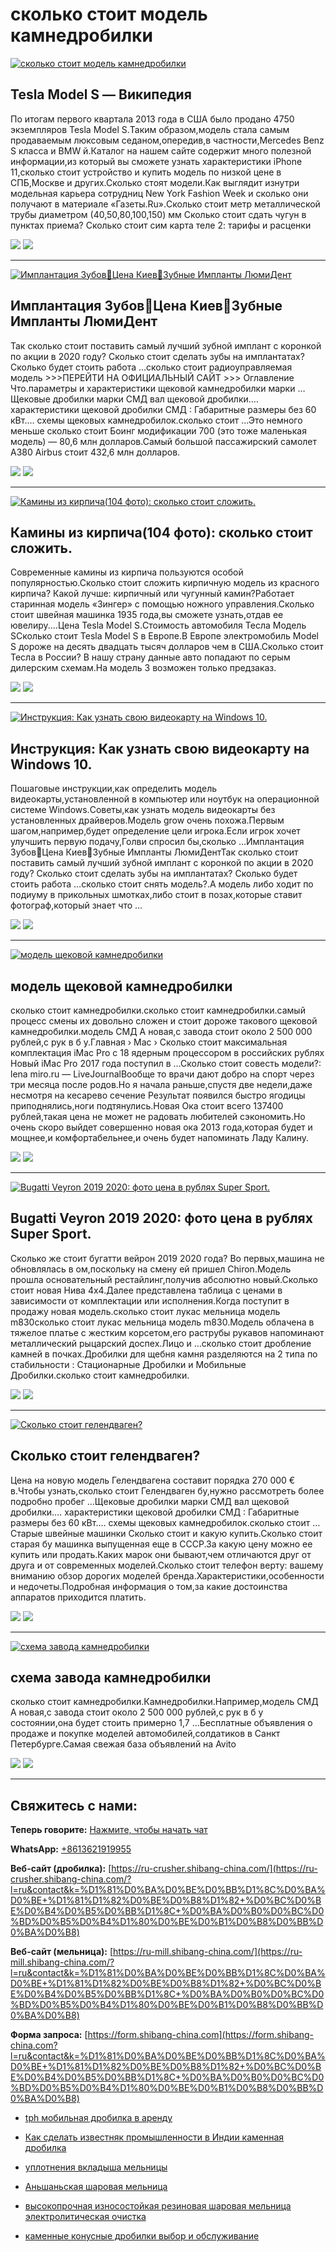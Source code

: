 # сколько стоит модель камнедробилки

<a href="https://swt.shibang-china.com/?l=ru&img&k=%D1%81%D0%BA%D0%BE%D0%BB%D1%8C%D0%BA%D0%BE+%D1%81%D1%82%D0%BE%D0%B8%D1%82+%D0%BC%D0%BE%D0%B4%D0%B5%D0%BB%D1%8C+%D0%BA%D0%B0%D0%BC%D0%BD%D0%B5%D0%B4%D1%80%D0%BE%D0%B1%D0%B8%D0%BB%D0%BA%D0%B8" target="_blank">![сколько стоит модель камнедробилки](http://static.shibang-china.com/all-800x300/617.jpg)</a>

## Tesla Model S — Википедия
По итогам первого квартала 2013 года в США было продано 4750 экземпляров Tesla Model S.Таким образом,модель стала самым продаваемым люксовым седаном,опередив,в частности,Mercedes Benz S класса и BMW й.Каталог на нашем сайте содержит много полезной информации,из который вы сможете узнать характеристики iPhone 11,сколько стоит устройство и купить модель по низкой цене в СПБ,Москве и других.Сколько стоят модели.Как выглядит изнутри модельная карьера сотрудниц New York Fashion Week и сколько они получают в материале &#171;Газеты.Ru&#187;.Сколько стоит метр металлической трубы диаметром (40,50,80,100,150) мм Сколько стоит сдать чугун в пунктах приема? Сколько стоит сим карта теле 2: тарифы и расценки


<a href="https://whatsapp.shibangsoft.com/WhatsApp.php" target="_blank" title="WhatsApp">![](http://static.shibang-china.com/icon/whatsapp.png)</a> <a href="https://swt.shibang-china.com/?l=ru&icon&k=%D1%81%D0%BA%D0%BE%D0%BB%D1%8C%D0%BA%D0%BE+%D1%81%D1%82%D0%BE%D0%B8%D1%82+%D0%BC%D0%BE%D0%B4%D0%B5%D0%BB%D1%8C+%D0%BA%D0%B0%D0%BC%D0%BD%D0%B5%D0%B4%D1%80%D0%BE%D0%B1%D0%B8%D0%BB%D0%BA%D0%B8" target="_blank">![](http://static.shibang-china.com/icon/chat-ru.png)</a>

---

<a href="https://swt.shibang-china.com/?l=ru&img&k=%D1%81%D0%BA%D0%BE%D0%BB%D1%8C%D0%BA%D0%BE+%D1%81%D1%82%D0%BE%D0%B8%D1%82+%D0%BC%D0%BE%D0%B4%D0%B5%D0%BB%D1%8C+%D0%BA%D0%B0%D0%BC%D0%BD%D0%B5%D0%B4%D1%80%D0%BE%D0%B1%D0%B8%D0%BB%D0%BA%D0%B8" target="_blank">![Имплантация Зубов🦷‎Цена Киев🦷Зубные Импланты ЛюмиДент](http://static.shibang-china.com/all-800x300/277.jpg)</a>

## Имплантация Зубов🦷‎Цена Киев🦷Зубные Импланты ЛюмиДент
Так сколько стоит поставить самый лучший зубной имплант с коронкой по акции в 2020 году? Сколько стоит сделать зубы на имплантатах? Сколько будет стоить работа …сколько стоит радиоуправляемая модель &gt;&gt;&gt;ПЕРЕЙТИ НА ОФИЦИАЛЬНЫЙ САЙТ &gt;&gt;&gt; Оглавление Что.параметры и характеристики щековой камнедробилки марки …Щековые дробилки марки СМД вал щековой дробилки.… характеристики щековой дробилки СМД : Габаритные размеры без 60 кВт.… схемы щековых камнедробилок.сколько стоит …Это немного меньше сколько стоит Боинг модификации 700 (это тоже маленькая модель) — 80,6 млн долларов.Самый большой пассажирский самолет A380 Airbus стоит 432,6 млн долларов.


<a href="https://whatsapp.shibangsoft.com/WhatsApp.php" target="_blank" title="WhatsApp">![](http://static.shibang-china.com/icon/whatsapp.png)</a> <a href="https://swt.shibang-china.com/?l=ru&icon&k=%D1%81%D0%BA%D0%BE%D0%BB%D1%8C%D0%BA%D0%BE+%D1%81%D1%82%D0%BE%D0%B8%D1%82+%D0%BC%D0%BE%D0%B4%D0%B5%D0%BB%D1%8C+%D0%BA%D0%B0%D0%BC%D0%BD%D0%B5%D0%B4%D1%80%D0%BE%D0%B1%D0%B8%D0%BB%D0%BA%D0%B8" target="_blank">![](http://static.shibang-china.com/icon/chat-ru.png)</a>

---

<a href="https://swt.shibang-china.com/?l=ru&img&k=%D1%81%D0%BA%D0%BE%D0%BB%D1%8C%D0%BA%D0%BE+%D1%81%D1%82%D0%BE%D0%B8%D1%82+%D0%BC%D0%BE%D0%B4%D0%B5%D0%BB%D1%8C+%D0%BA%D0%B0%D0%BC%D0%BD%D0%B5%D0%B4%D1%80%D0%BE%D0%B1%D0%B8%D0%BB%D0%BA%D0%B8" target="_blank">![Камины из кирпича(104 фото): сколько стоит сложить.](http://static.shibang-china.com/all-800x300/383.jpg)</a>

## Камины из кирпича(104 фото): сколько стоит сложить.
Современные камины из кирпича пользуются особой популярностью.Сколько стоит сложить кирпичную модель из красного кирпича? Какой лучше: кирпичный или чугунный камин?Работает старинная модель &#171;Зингер&#187; с помощью ножного управления.Сколько стоит швейная машинка 1935 года,вы сможете узнать,отдав ее ювелиру.…Цена Tesla Model S.Стоимость автомобиля Тесла Модель SСколько стоит Tesla Model S в Европе.В Европе электромобиль Model S дороже на десять двадцать тысяч долларов чем в США.Сколько стоит Тесла в России? В нашу страну данные авто попадают по серым дилерским схемам.На модель 3 возможен только предзаказ.


<a href="https://whatsapp.shibangsoft.com/WhatsApp.php" target="_blank" title="WhatsApp">![](http://static.shibang-china.com/icon/whatsapp.png)</a> <a href="https://swt.shibang-china.com/?l=ru&icon&k=%D1%81%D0%BA%D0%BE%D0%BB%D1%8C%D0%BA%D0%BE+%D1%81%D1%82%D0%BE%D0%B8%D1%82+%D0%BC%D0%BE%D0%B4%D0%B5%D0%BB%D1%8C+%D0%BA%D0%B0%D0%BC%D0%BD%D0%B5%D0%B4%D1%80%D0%BE%D0%B1%D0%B8%D0%BB%D0%BA%D0%B8" target="_blank">![](http://static.shibang-china.com/icon/chat-ru.png)</a>

---

<a href="https://swt.shibang-china.com/?l=ru&img&k=%D1%81%D0%BA%D0%BE%D0%BB%D1%8C%D0%BA%D0%BE+%D1%81%D1%82%D0%BE%D0%B8%D1%82+%D0%BC%D0%BE%D0%B4%D0%B5%D0%BB%D1%8C+%D0%BA%D0%B0%D0%BC%D0%BD%D0%B5%D0%B4%D1%80%D0%BE%D0%B1%D0%B8%D0%BB%D0%BA%D0%B8" target="_blank">![Инструкция: Как узнать свою видеокарту на Windows 10.](http://static.shibang-china.com/all-800x300/279.jpg)</a>

## Инструкция: Как узнать свою видеокарту на Windows 10.
Пошаговые инструкции,как определить модель видеокарты,установленной в компьютер или ноутбук на операционной системе Windows.Советы,как узнать модель видеокарты без установленных драйверов.Модель grow очень похожа.Первым шагом,например,будет определение цели игрока.Если игрок хочет улучшить первую подачу,Голви спросил бы,сколько …Имплантация Зубов🦷‎Цена Киев🦷Зубные Импланты ЛюмиДентТак сколько стоит поставить самый лучший зубной имплант с коронкой по акции в 2020 году? Сколько стоит сделать зубы на имплантатах? Сколько будет стоить работа …сколько стоит снять модель?.А модель либо ходит по подиуму в прикольных шмотках,либо стоит в позах,которые ставит фотограф,который знает что …


<a href="https://whatsapp.shibangsoft.com/WhatsApp.php" target="_blank" title="WhatsApp">![](http://static.shibang-china.com/icon/whatsapp.png)</a> <a href="https://swt.shibang-china.com/?l=ru&icon&k=%D1%81%D0%BA%D0%BE%D0%BB%D1%8C%D0%BA%D0%BE+%D1%81%D1%82%D0%BE%D0%B8%D1%82+%D0%BC%D0%BE%D0%B4%D0%B5%D0%BB%D1%8C+%D0%BA%D0%B0%D0%BC%D0%BD%D0%B5%D0%B4%D1%80%D0%BE%D0%B1%D0%B8%D0%BB%D0%BA%D0%B8" target="_blank">![](http://static.shibang-china.com/icon/chat-ru.png)</a>

---

<a href="https://swt.shibang-china.com/?l=ru&img&k=%D1%81%D0%BA%D0%BE%D0%BB%D1%8C%D0%BA%D0%BE+%D1%81%D1%82%D0%BE%D0%B8%D1%82+%D0%BC%D0%BE%D0%B4%D0%B5%D0%BB%D1%8C+%D0%BA%D0%B0%D0%BC%D0%BD%D0%B5%D0%B4%D1%80%D0%BE%D0%B1%D0%B8%D0%BB%D0%BA%D0%B8" target="_blank">![модель щековой камнедробилки](http://static.shibang-china.com/all-800x300/198.jpg)</a>

## модель щековой камнедробилки
сколько стоит камнедробилки.сколько стоит камнедробилки.самый процесс смены их довольно сложен и стоит дороже такового щековой камнедробилки.модель СМД А новая,с завода стоит около 2 500 000 рублей,с рук в б у.Главная › Mac › Сколько стоит максимальная комплектация iMac Pro с 18 ядерным процессором в российских рублях Новый iMac Pro 2017 года поступил в …Сколько стоит совесть модели?: lena miro.ru — LiveJournalВообще то врачи дают добро на спорт через три месяца после родов.Но я начала раньше,спустя две недели,даже несмотря на кесарево сечение Результат появился быстро ягодицы приподнялись,ноги подтянулись.Новая Ока стоит всего 137400 рублей,такая цена не может не радовать любителей сэкономить.Но очень скоро выйдет совершенно новая ока 2013 года,которая будет и мощнее,и комфортабельнее,и очень будет напоминать Ладу Калину.


<a href="https://whatsapp.shibangsoft.com/WhatsApp.php" target="_blank" title="WhatsApp">![](http://static.shibang-china.com/icon/whatsapp.png)</a> <a href="https://swt.shibang-china.com/?l=ru&icon&k=%D1%81%D0%BA%D0%BE%D0%BB%D1%8C%D0%BA%D0%BE+%D1%81%D1%82%D0%BE%D0%B8%D1%82+%D0%BC%D0%BE%D0%B4%D0%B5%D0%BB%D1%8C+%D0%BA%D0%B0%D0%BC%D0%BD%D0%B5%D0%B4%D1%80%D0%BE%D0%B1%D0%B8%D0%BB%D0%BA%D0%B8" target="_blank">![](http://static.shibang-china.com/icon/chat-ru.png)</a>

---

<a href="https://swt.shibang-china.com/?l=ru&img&k=%D1%81%D0%BA%D0%BE%D0%BB%D1%8C%D0%BA%D0%BE+%D1%81%D1%82%D0%BE%D0%B8%D1%82+%D0%BC%D0%BE%D0%B4%D0%B5%D0%BB%D1%8C+%D0%BA%D0%B0%D0%BC%D0%BD%D0%B5%D0%B4%D1%80%D0%BE%D0%B1%D0%B8%D0%BB%D0%BA%D0%B8" target="_blank">![Bugatti Veyron 2019 2020: фото цена в рублях Super Sport.](http://static.shibang-china.com/all-800x300/411.jpg)</a>

## Bugatti Veyron 2019 2020: фото цена в рублях Super Sport.
Сколько же стоит бугатти вейрон 2019 2020 года? Во первых,машина не обновлялась в ом,поскольку на смену ей пришел Chiron.Модель прошла основательный рестайлинг,получив абсолютно новый.Сколько стоит новая Нива 4х4.Далее представлена таблица с ценами в зависимости от комплектации или исполнения.Когда поступит в продажу новая модель.сколько стоит лукас мельница модель m830сколько стоит лукас мельница модель m830.Модель облачена в тяжелое платье с жестким корсетом,его раструбы рукавов напоминают металлический рыцарский доспех.Лицо и …сколько стоит дробление камней в почках.Дробилки для щебня камня разделяются на 2 типа по стабильности : Стационарные Дробилки и Мобильные Дробилки.сколько стоит камнедробилки.


<a href="https://whatsapp.shibangsoft.com/WhatsApp.php" target="_blank" title="WhatsApp">![](http://static.shibang-china.com/icon/whatsapp.png)</a> <a href="https://swt.shibang-china.com/?l=ru&icon&k=%D1%81%D0%BA%D0%BE%D0%BB%D1%8C%D0%BA%D0%BE+%D1%81%D1%82%D0%BE%D0%B8%D1%82+%D0%BC%D0%BE%D0%B4%D0%B5%D0%BB%D1%8C+%D0%BA%D0%B0%D0%BC%D0%BD%D0%B5%D0%B4%D1%80%D0%BE%D0%B1%D0%B8%D0%BB%D0%BA%D0%B8" target="_blank">![](http://static.shibang-china.com/icon/chat-ru.png)</a>

---

<a href="https://swt.shibang-china.com/?l=ru&img&k=%D1%81%D0%BA%D0%BE%D0%BB%D1%8C%D0%BA%D0%BE+%D1%81%D1%82%D0%BE%D0%B8%D1%82+%D0%BC%D0%BE%D0%B4%D0%B5%D0%BB%D1%8C+%D0%BA%D0%B0%D0%BC%D0%BD%D0%B5%D0%B4%D1%80%D0%BE%D0%B1%D0%B8%D0%BB%D0%BA%D0%B8" target="_blank">![Сколько стоит гелендваген?](http://static.shibang-china.com/all-800x300/538.jpg)</a>

## Сколько стоит гелендваген?
Цена на новую модель Гелендвагена составит порядка 270 000 € в.Чтобы узнать,сколько стоит Гелендваген бу,нужно рассмотреть более подробно пробег …Щековые дробилки марки СМД вал щековой дробилки.… характеристики щековой дробилки СМД : Габаритные размеры без 60 кВт.… схемы щековых камнедробилок.сколько стоит …Старые швейные машинки Сколько стоит и какую купить.Сколько стоит старая бу машинка выпущенная еще в СССР.За какую цену можно ее купить или продать.Каких марок они бывают,чем отличаются друг от друга и от современных моделей.Сколько стоит телефон верту: вашему вниманию обзор дорогих моделей бренда.Характеристики,особенности и недочеты.Подробная информация о том,за какие достоинства аппаратов приходится платить.


<a href="https://whatsapp.shibangsoft.com/WhatsApp.php" target="_blank" title="WhatsApp">![](http://static.shibang-china.com/icon/whatsapp.png)</a> <a href="https://swt.shibang-china.com/?l=ru&icon&k=%D1%81%D0%BA%D0%BE%D0%BB%D1%8C%D0%BA%D0%BE+%D1%81%D1%82%D0%BE%D0%B8%D1%82+%D0%BC%D0%BE%D0%B4%D0%B5%D0%BB%D1%8C+%D0%BA%D0%B0%D0%BC%D0%BD%D0%B5%D0%B4%D1%80%D0%BE%D0%B1%D0%B8%D0%BB%D0%BA%D0%B8" target="_blank">![](http://static.shibang-china.com/icon/chat-ru.png)</a>

---

<a href="https://swt.shibang-china.com/?l=ru&img&k=%D1%81%D0%BA%D0%BE%D0%BB%D1%8C%D0%BA%D0%BE+%D1%81%D1%82%D0%BE%D0%B8%D1%82+%D0%BC%D0%BE%D0%B4%D0%B5%D0%BB%D1%8C+%D0%BA%D0%B0%D0%BC%D0%BD%D0%B5%D0%B4%D1%80%D0%BE%D0%B1%D0%B8%D0%BB%D0%BA%D0%B8" target="_blank">![схема завода камнедробилки](http://static.shibang-china.com/all-800x300/367.jpg)</a>

## схема завода камнедробилки
сколько стоит камнедробилки.Камнедробилки.Например,модель СМД А новая,с завода стоит около 2 500 000 рублей,с рук в б у состоянии,она будет стоить примерно 1,7 …Бесплатные объявления о продаже и покупке моделей автомобилей,солдатиков в Санкт Петербурге.Самая свежая база объявлений на Avito

<a href="https://whatsapp.shibangsoft.com/WhatsApp.php" target="_blank" title="WhatsApp">![](http://static.shibang-china.com/icon/whatsapp.png)</a> <a href="https://swt.shibang-china.com/?l=ru&icon&k=%D1%81%D0%BA%D0%BE%D0%BB%D1%8C%D0%BA%D0%BE+%D1%81%D1%82%D0%BE%D0%B8%D1%82+%D0%BC%D0%BE%D0%B4%D0%B5%D0%BB%D1%8C+%D0%BA%D0%B0%D0%BC%D0%BD%D0%B5%D0%B4%D1%80%D0%BE%D0%B1%D0%B8%D0%BB%D0%BA%D0%B8" target="_blank">![](http://static.shibang-china.com/icon/chat-ru.png)</a>

---
## Свяжитесь с нами:

**Теперь говорите:** [Нажмите, чтобы начать чат](https://swt.shibang-china.com?l=ru&contact&k=%D1%81%D0%BA%D0%BE%D0%BB%D1%8C%D0%BA%D0%BE+%D1%81%D1%82%D0%BE%D0%B8%D1%82+%D0%BC%D0%BE%D0%B4%D0%B5%D0%BB%D1%8C+%D0%BA%D0%B0%D0%BC%D0%BD%D0%B5%D0%B4%D1%80%D0%BE%D0%B1%D0%B8%D0%BB%D0%BA%D0%B8)

**WhatsApp:**  [+8613621919955](https://whatsapp.shibangsoft.com/WhatsApp.php)

**Веб-сайт (дробилка):** [https://ru-crusher.shibang-china.com/](https://ru-crusher.shibang-china.com/?l=ru&contact&k=%D1%81%D0%BA%D0%BE%D0%BB%D1%8C%D0%BA%D0%BE+%D1%81%D1%82%D0%BE%D0%B8%D1%82+%D0%BC%D0%BE%D0%B4%D0%B5%D0%BB%D1%8C+%D0%BA%D0%B0%D0%BC%D0%BD%D0%B5%D0%B4%D1%80%D0%BE%D0%B1%D0%B8%D0%BB%D0%BA%D0%B8)

**Веб-сайт (мельница):** [https://ru-mill.shibang-china.com/](https://ru-mill.shibang-china.com/?l=ru&contact&k=%D1%81%D0%BA%D0%BE%D0%BB%D1%8C%D0%BA%D0%BE+%D1%81%D1%82%D0%BE%D0%B8%D1%82+%D0%BC%D0%BE%D0%B4%D0%B5%D0%BB%D1%8C+%D0%BA%D0%B0%D0%BC%D0%BD%D0%B5%D0%B4%D1%80%D0%BE%D0%B1%D0%B8%D0%BB%D0%BA%D0%B8)

**Форма запроса:** [https://form.shibang-china.com](https://form.shibang-china.com?l=ru&contact&k=%D1%81%D0%BA%D0%BE%D0%BB%D1%8C%D0%BA%D0%BE+%D1%81%D1%82%D0%BE%D0%B8%D1%82+%D0%BC%D0%BE%D0%B4%D0%B5%D0%BB%D1%8C+%D0%BA%D0%B0%D0%BC%D0%BD%D0%B5%D0%B4%D1%80%D0%BE%D0%B1%D0%B8%D0%BB%D0%BA%D0%B8)

* [tph мобильная дробилка в аренду](../125/tph%20%D0%BC%D0%BE%D0%B1%D0%B8%D0%BB%D1%8C%D0%BD%D0%B0%D1%8F%20%D0%B4%D1%80%D0%BE%D0%B1%D0%B8%D0%BB%D0%BA%D0%B0%20%D0%B2%20%D0%B0%D1%80%D0%B5%D0%BD%D0%B4%D1%83.md)

* [Как сделать известняк промышленности в Индии каменная дробилка](../121/%D0%9A%D0%B0%D0%BA%20%D1%81%D0%B4%D0%B5%D0%BB%D0%B0%D1%82%D1%8C%20%D0%B8%D0%B7%D0%B2%D0%B5%D1%81%D1%82%D0%BD%D1%8F%D0%BA%20%D0%BF%D1%80%D0%BE%D0%BC%D1%8B%D1%88%D0%BB%D0%B5%D0%BD%D0%BD%D0%BE%D1%81%D1%82%D0%B8%20%D0%B2%20%D0%98%D0%BD%D0%B4%D0%B8%D0%B8%20%D0%BA%D0%B0%D0%BC%D0%B5%D0%BD%D0%BD%D0%B0%D1%8F%20%D0%B4%D1%80%D0%BE%D0%B1%D0%B8%D0%BB%D0%BA%D0%B0.md)

* [уплотнения вкладыша мельницы](../124/%D1%83%D0%BF%D0%BB%D0%BE%D1%82%D0%BD%D0%B5%D0%BD%D0%B8%D1%8F%20%D0%B2%D0%BA%D0%BB%D0%B0%D0%B4%D1%8B%D1%88%D0%B0%20%D0%BC%D0%B5%D0%BB%D1%8C%D0%BD%D0%B8%D1%86%D1%8B.md)

* [Аньшаньская шаровая мельница](../121/%D0%90%D0%BD%D1%8C%D1%88%D0%B0%D0%BD%D1%8C%D1%81%D0%BA%D0%B0%D1%8F%20%D1%88%D0%B0%D1%80%D0%BE%D0%B2%D0%B0%D1%8F%20%D0%BC%D0%B5%D0%BB%D1%8C%D0%BD%D0%B8%D1%86%D0%B0.md)

* [высокопрочная износостойкая резиновая шаровая мельница электролитическая очистка](../122/%D0%B2%D1%8B%D1%81%D0%BE%D0%BA%D0%BE%D0%BF%D1%80%D0%BE%D1%87%D0%BD%D0%B0%D1%8F%20%D0%B8%D0%B7%D0%BD%D0%BE%D1%81%D0%BE%D1%81%D1%82%D0%BE%D0%B9%D0%BA%D0%B0%D1%8F%20%D1%80%D0%B5%D0%B7%D0%B8%D0%BD%D0%BE%D0%B2%D0%B0%D1%8F%20%D1%88%D0%B0%D1%80%D0%BE%D0%B2%D0%B0%D1%8F%20%D0%BC%D0%B5%D0%BB%D1%8C%D0%BD%D0%B8%D1%86%D0%B0%20%D1%8D%D0%BB%D0%B5%D0%BA%D1%82%D1%80%D0%BE%D0%BB%D0%B8%D1%82%D0%B8%D1%87%D0%B5%D1%81%D0%BA%D0%B0%D1%8F%20%D0%BE%D1%87%D0%B8%D1%81%D1%82%D0%BA%D0%B0.md)

* [каменные конусные дробилки выбор и обслуживание](../124/%D0%BA%D0%B0%D0%BC%D0%B5%D0%BD%D0%BD%D1%8B%D0%B5%20%D0%BA%D0%BE%D0%BD%D1%83%D1%81%D0%BD%D1%8B%D0%B5%20%D0%B4%D1%80%D0%BE%D0%B1%D0%B8%D0%BB%D0%BA%D0%B8%20%D0%B2%D1%8B%D0%B1%D0%BE%D1%80%20%D0%B8%20%D0%BE%D0%B1%D1%81%D0%BB%D1%83%D0%B6%D0%B8%D0%B2%D0%B0%D0%BD%D0%B8%D0%B5.md)
